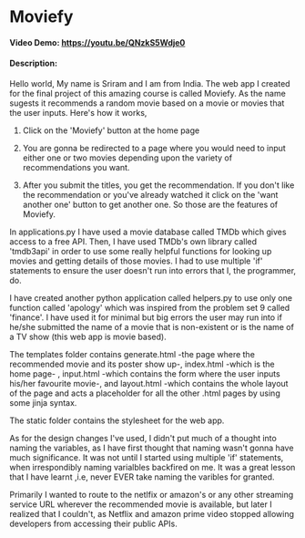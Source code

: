 # Moviefy
#### Video Demo: https://youtu.be/QNzkS5Wdje0
#### Description:
Hello world, My name is Sriram and I am from India. The web app I created for the final project of this amazing course is called Moviefy.
As the name sugests it recommends a random movie based on a movie or movies that the user inputs. Here's how it works,

1. Click on the 'Moviefy' button at the home page

2. You are gonna be redirected to a page where you would need to input either one or two movies
depending upon the variety of recommendations you want.

3. After you submit the titles, you get the recommendation. If you don't like the recommendation or you've already watched it
click on the 'want another one' button to get another one.
So those are the features of Moviefy.

In applications.py I have used a movie database called TMDb which gives access to a free API.
Then, I have used TMDb's own library called 'tmdb3api' in order to use some really helpful functions for looking up movies and
getting details of those movies. I had to use multiple 'if' statements to ensure the user doesn't run into errors that I, the programmer,
do.

I have created another python application called helpers.py to use only one function called 'apology' which was inspired from the problem set 9
called 'finance'. I have used it for minimal but big errors the user may run into if he/she submitted the name of a movie that is non-existent
or is the name of a TV show (this web app is movie based).

The templates folder contains generate.html -the page where the recommended movie and its poster show up-, index.html -which is the home page-
, input.html -which contains the form where the user inputs his/her favourite movie-, and layout.html -which contains the whole layout of the page
and acts a placeholder for all the other .html pages by using some jinja syntax.

The static folder contains the stylesheet for the web app.

As for the design changes I've used, I didn't put much of a thought into naming the variables, as I have first
thought that naming wasn't gonna have much significance. It was not until I started
using multiple 'if' statements, when irrespondibly naming varialbles backfired on me. It was a great lesson that I have learnt ,i.e, never EVER take naming the varibles
for granted.



Primarily I wanted to route to the netlfix or amazon's or any other streaming service URL wherever the recommended movie is available,
but later I realized that I couldn't, as Netflix and amazon prime video stopped allowing developers from accessing their public APIs.















































































































































































































































































































